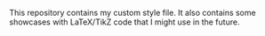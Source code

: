 This repository contains my custom style file. It also contains some showcases with LaTeX/TikZ code that I might use in the future.
